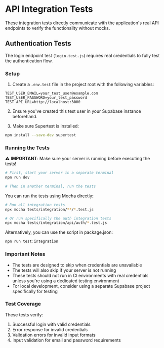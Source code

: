 # API Integration Tests

These integration tests directly communicate with the application's real API endpoints to verify the functionality without mocks.

## Authentication Tests

The login endpoint test (`login.test.js`) requires real credentials to fully test the authentication flow.

### Setup

1. Create a `.env.test` file in the project root with the following variables:

```
TEST_USER_EMAIL=your_test_user@example.com
TEST_USER_PASSWORD=your_test_password
TEST_API_URL=http://localhost:3000
```

2. Ensure you've created this test user in your Supabase instance beforehand.

3. Make sure Supertest is installed:

```bash
npm install --save-dev supertest
```

### Running the Tests

⚠️ **IMPORTANT**: Make sure your server is running before executing the tests!

```bash
# First, start your server in a separate terminal
npm run dev

# Then in another terminal, run the tests
```

You can run the tests using Mocha directly:

```bash
# Run all integration tests
npx mocha tests/integration/**/*.test.js

# Or run specifically the auth integration tests
npx mocha tests/integration/api/auth/*.test.js
```

Alternatively, you can use the script in package.json:

```bash
npm run test:integration
```

### Important Notes

- The tests are designed to skip when credentials are unavailable
- The tests will also skip if your server is not running
- These tests should not run in CI environments with real credentials unless you're using a dedicated testing environment
- For local development, consider using a separate Supabase project specifically for testing

### Test Coverage

These tests verify:

1. Successful login with valid credentials
2. Error response for invalid credentials
3. Validation errors for invalid input formats
4. Input validation for email and password requirements 